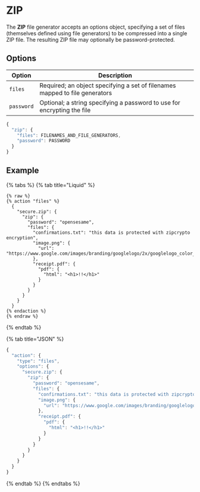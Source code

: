 # ZIP

The **ZIP** file generator accepts an options object, specifying a set of files (themselves defined using file generators) to be compressed into a single ZIP file. The resulting ZIP file may optionally be password-protected.

## Options

| Option     | Description                                                                 |
| ---------- | --------------------------------------------------------------------------- |
| `files`    | Required; an object specifying a set of filenames mapped to file generators |
| `password` | Optional; a string specifying a password to use for encrypting the file     |

```javascript
{
  "zip": {
    "files": FILENAMES_AND_FILE_GENERATORS,
    "password": PASSWORD
  }
}
```

## Example

{% tabs %}
{% tab title="Liquid" %}
```liquid
{% raw %}
{% action "files" %}
  {
    "secure.zip": {
      "zip": {
        "password": "opensesame",
        "files": {
          "confirmations.txt": "this data is protected with zipcrypto encryption",
          "image.png": {
            "url": "https://www.google.com/images/branding/googlelogo/2x/googlelogo_color_272x92dp.png"
          },
          "receipt.pdf": {
            "pdf": {
              "html": "<h1>!!</h1>"
            }
          }
        }
      }
    }
  }
{% endaction %}
{% endraw %}
```
{% endtab %}

{% tab title="JSON" %}
```javascript
{
  "action": {
    "type": "files",
    "options": {
      "secure.zip": {
        "zip": {
          "password": "opensesame",
          "files": {
            "confirmations.txt": "this data is protected with zipcrypto encryption",
            "image.png": {
              "url": "https://www.google.com/images/branding/googlelogo/2x/googlelogo_color_272x92dp.png"
            },
            "receipt.pdf": {
              "pdf": {
                "html": "<h1>!!</h1>"
              }
            }
          }
        }
      }
    }
  }
}
```
{% endtab %}
{% endtabs %}
